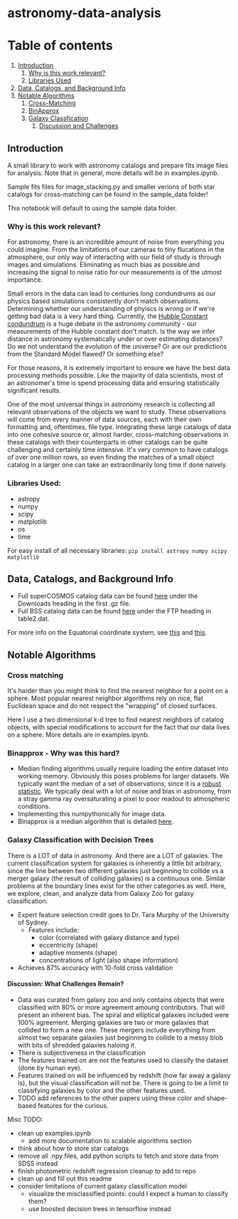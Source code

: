 # astronomy-data-analysis
# Table of contents
1. [Introduction](#introduction)
    1. [Why is this work relevant?](#subparagraph1)
    2. [Libraries Used](#subparagraph2)
2. [Data, Catalogs, and Background Info](#paragraph1)
3. [Notable Algorithms](#notablealgorithms)
    1. [Cross-Matching](#crossmatching)
	2. [BinApprox](#binapprox)
	3. [Galaxy Classfication](#galaxyclass)
    	1. [Discussion and Challenges](#challenges)

## Introduction <a name="introduction"></a>
A small library to work with astronomy catalogs and prepare fits image files for analysis. Note that in general, more details will be in examples.ipynb.

Sample fits files for image_stacking.py and smaller verions of both star catalogs for cross-matching can be found in the sample_data folder!

This notebook will default to using the sample data folder.

### Why is this work relevant? <a name="subparagraph1"></a>
For astronomy, there is an incredible amount of noise from everything you could imagine. From the limitations of our cameras to tiny flucations in the atmosphere, our only way of interacting with our field of study is through images and simulations. Eliminating as much bias as possible and increasing the signal to noise ratio for our measurements is of the utmost importance.

Small errors in the data can lead to centuries long condundrums as our physics based simulations consistently don't match observations. Determining whether our understanding of phyiscs is wrong or if we're getting bad data is a very hard thing. Currently, the [Hubble Constant condundrum](https://www.aps.org/publications/apsnews/201805/hubble.cfm) is a huge debate in the astronomy community - our measurements of the Hubble constant don't match. Is the way we infer distance in astronomy systematically under or over estimating distances? Do we not understand the evolution of the universe? Or are our predictions from the Standard Model flawed? Or something else?

For those reasons, it is extremely important to ensure we have the best data processing methods possible. Like the majority of data scientists, most of an astronomer's time is spend processing data and ensuring statistically significant results.

One of the most universal things in astronomy research is collecting all relevant observations of the objects we want to study. These observations will come from every manner of data sources, each with their own formatting and, oftentimes, file type. Integrating these large catalogs of data into one cohesive source or, almost harder, cross-matching observations in these catalogs with their counterparts in other catalogs can be quite challenging and certainly time intensive. It's very common to have catalogs of over one million rows, so even finding the matches of a small object catalog in a larger one can take an extraordinarily long time if done naively.

### Libraries Used: <a name="subparagraph2"></a>
*	astropy
*	numpy
*	scipy
*	matplotlib
*	os
*	time

For easy install of all necessary libraries:
`pip install astropy numpy scipy matplotlib`

##  Data, Catalogs, and Background Info <a name="paragraph1"></a>
*	Full superCOSMOS catalog data can be found [here](http://ssa.roe.ac.uk/allSky) under the Downloads heading in the first .gz file.
*	Full BSS catalog data can be found [here](http://cdsarc.u-strasbg.fr/viz-bin/Cat?J/MNRAS/384/775) under the FTP heading in table2.dat.

For more info on the Equatorial coordinate system, see [this](https://en.wikipedia.org/wiki/Right_ascension#/media/File:Ra_and_dec_on_celestial_sphere.png) and [this](https://en.wikipedia.org/wiki/Equatorial_coordinate_system).

## Notable Algorithms <a name="notablealgorithms"></a>
### Cross matching <a name="crossmatching"></a>
It's harder than you might think to find the nearest neighbor for a point on a sphere. Most popular nearest neighbor algorithms rely on nice, flat Euclidean space and do not respect the "wrapping" of closed surfaces.

Here I use a two dimensional k-d tree to find nearest neighbors of catalog objects, with special modifications to account for the fact that our data lives on a sphere. More details are in examples.ipynb.

### Binapprox - Why was this hard? <a name="binapprox"></a>
- Median finding algorithms usually require loading the entire dataset into working memory. Obviously this poses problems for larger datasets. We typically want the median of a set of observations, since it is a [robust statistic](https://en.wikipedia.org/wiki/Robust_statistics). We typically deal with a lot of noise and bias in astronomy, from a stray gamma ray oversaturating a pixel to poor readout to atmospheric conditions.
- Implementing this numpythonically for image data.
- Binapprox is a median algorithm that is detailed [here](http://www.stat.cmu.edu/~ryantibs/median/).

### Galaxy Classification with Decision Trees <a name="galaxyclass"></a>
There is a LOT of data in astronomy. And there are a LOT of galaxies. The current classification system for galaxies is inherently a little bit arbitrary, since the line between two different galaxies just beginning to collide vs a merger galaxy (the result of colliding galaxies) is a continuous one. Similar problems at the boundary lines exist for the other categories as well. Here, we explore, clean, and analyze data from Galaxy Zoo for galaxy classification.

- Expert feature selection credit goes to Dr. Tara Murphy of the University of Sydney.
	- Features include:
    	- color (correlated with galaxy distance and type)
    	- eccentricity (shape)
    	- adaptive moments (shape)
    	- concentrations of light (also shape information)
- Achieves 87% accuracy with 10-fold cross validation

#### Discussion: What Challenges Remain? <a name="challenges"></a>
- Data was curated from galaxy zoo and only contains objects that were classified with 80% or more agreement amoung contributors. That will present an inherent bias. The spiral and elliptical galaxies included were 100% agreement. Merging galaxies are two or more galaxies that collided to form a new one. These mergers include everything from almost two separate galaxies just beginning to collide to a messy blob with bits of shredded galaxies haloing it.
- There is subjectiveness in the classification
- The features trained on are not the features used to classify the dataset (done by human eye).
- Features trained on will be influenced by redshift (how far away a galaxy is), but the visual classification will not be. There is going to be a limit to classifying galaxies by color and the other features used.
- TODO add references to the other papers using these color and shape-based features for the curious.

Misc TODO:
- clean up examples.ipynb
	- add more documentation to scalable algorithms section
- think about how to store star catalogs
- remove all .npy files, add python scripts to fetch and store data from SDSS instead
- finish photometric redshift regression cleanup to add to repo
- clean up and fill out this readme
- consider limitations of current galaxy classification model
	- visualize the misclassified points: could I expect a human to classify them?
	- use boosted decision trees in tensorflow instead